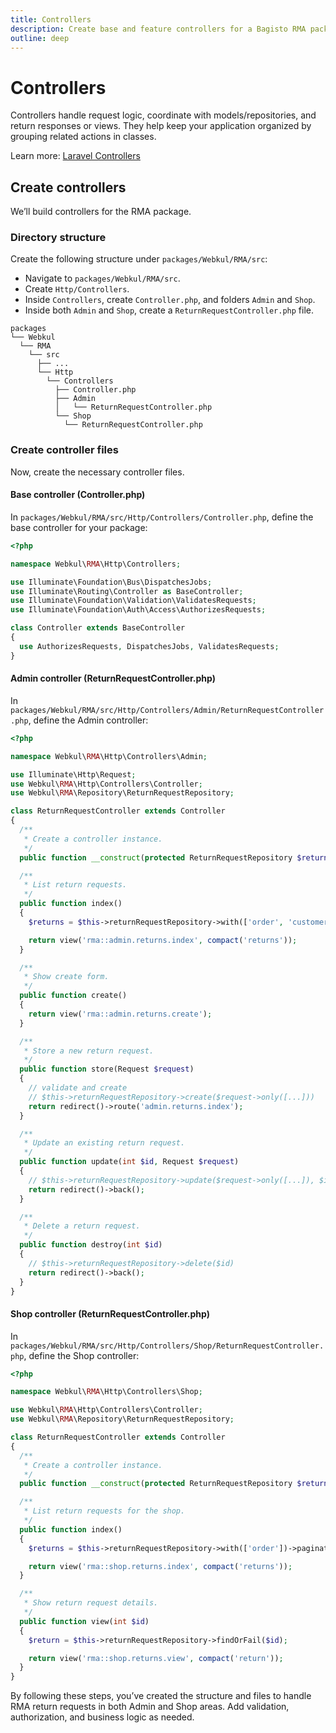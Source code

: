 ```yaml
---
title: Controllers
description: Create base and feature controllers for a Bagisto RMA package and wire them with repositories.
outline: deep
---
```


# Controllers

Controllers handle request logic, coordinate with models/repositories, and return responses or views. They help keep your application organized by grouping related actions in classes.

Learn more: [Laravel Controllers](https://laravel.com/docs/11.x/controllers)

## Create controllers

We’ll build controllers for the RMA package.

### Directory structure

Create the following structure under `packages/Webkul/RMA/src`:

- Navigate to `packages/Webkul/RMA/src`.
- Create `Http/Controllers`.
- Inside `Controllers`, create `Controller.php`, and folders `Admin` and `Shop`.
- Inside both `Admin` and `Shop`, create a `ReturnRequestController.php` file.

```text
packages
└── Webkul
  └── RMA
    └── src
      ├── ...
      └── Http
        └── Controllers
          ├── Controller.php
          ├── Admin
          │   └── ReturnRequestController.php
          └── Shop
            └── ReturnRequestController.php
```

### Create controller files

Now, create the necessary controller files.

#### Base controller (Controller.php)

In `packages/Webkul/RMA/src/Http/Controllers/Controller.php`, define the base controller for your package:

```php
<?php

namespace Webkul\RMA\Http\Controllers;

use Illuminate\Foundation\Bus\DispatchesJobs;
use Illuminate\Routing\Controller as BaseController;
use Illuminate\Foundation\Validation\ValidatesRequests;
use Illuminate\Foundation\Auth\Access\AuthorizesRequests;

class Controller extends BaseController
{
  use AuthorizesRequests, DispatchesJobs, ValidatesRequests;
}
```

#### Admin controller (ReturnRequestController.php)

In `packages/Webkul/RMA/src/Http/Controllers/Admin/ReturnRequestController.php`, define the Admin controller:

```php
<?php

namespace Webkul\RMA\Http\Controllers\Admin;

use Illuminate\Http\Request;
use Webkul\RMA\Http\Controllers\Controller;
use Webkul\RMA\Repository\ReturnRequestRepository;

class ReturnRequestController extends Controller
{
  /**
   * Create a controller instance.
   */
  public function __construct(protected ReturnRequestRepository $returnRequestRepository) {}

  /**
   * List return requests.
   */
  public function index()
  {
    $returns = $this->returnRequestRepository->with(['order', 'customer'])->paginate(20);

    return view('rma::admin.returns.index', compact('returns'));
  }

  /**
   * Show create form.
   */
  public function create()
  {
    return view('rma::admin.returns.create');
  }

  /**
   * Store a new return request.
   */
  public function store(Request $request)
  {
    // validate and create
    // $this->returnRequestRepository->create($request->only([...]))
    return redirect()->route('admin.returns.index');
  }

  /**
   * Update an existing return request.
   */
  public function update(int $id, Request $request)
  {
    // $this->returnRequestRepository->update($request->only([...]), $id)
    return redirect()->back();
  }

  /**
   * Delete a return request.
   */
  public function destroy(int $id)
  {
    // $this->returnRequestRepository->delete($id)
    return redirect()->back();
  }
}
```

#### Shop controller (ReturnRequestController.php)

In `packages/Webkul/RMA/src/Http/Controllers/Shop/ReturnRequestController.php`, define the Shop controller:

```php
<?php

namespace Webkul\RMA\Http\Controllers\Shop;

use Webkul\RMA\Http\Controllers\Controller;
use Webkul\RMA\Repository\ReturnRequestRepository;

class ReturnRequestController extends Controller
{
  /**
   * Create a controller instance.
   */
  public function __construct(protected ReturnRequestRepository $returnRequestRepository) {}

  /**
   * List return requests for the shop.
   */
  public function index()
  {
    $returns = $this->returnRequestRepository->with(['order'])->paginate(10);

    return view('rma::shop.returns.index', compact('returns'));
  }

  /**
   * Show return request details.
   */
  public function view(int $id)
  {
    $return = $this->returnRequestRepository->findOrFail($id);

    return view('rma::shop.returns.view', compact('return'));
  }
}
```
By following these steps, you’ve created the structure and files to handle RMA return requests in both Admin and Shop areas. Add validation, authorization, and business logic as needed.